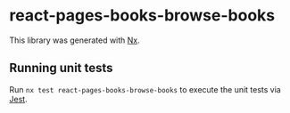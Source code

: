 # react-pages-books-browse-books

This library was generated with [Nx](https://nx.dev).

## Running unit tests

Run `nx test react-pages-books-browse-books` to execute the unit tests via [Jest](https://jestjs.io).
